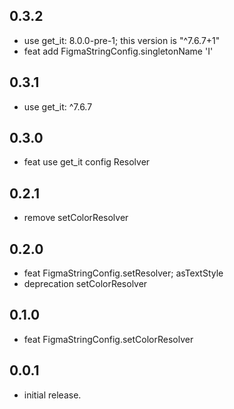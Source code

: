 ## 0.3.2
* use get_it: 8.0.0-pre-1; this version is "^7.6.7+1"
* feat add FigmaStringConfig.singletonName 'I'

## 0.3.1
* use get_it: ^7.6.7

## 0.3.0
* feat use get_it config Resolver

## 0.2.1
* remove setColorResolver

## 0.2.0
* feat FigmaStringConfig.setResolver; asTextStyle
* deprecation setColorResolver

## 0.1.0
* feat FigmaStringConfig.setColorResolver

## 0.0.1

* initial release.
